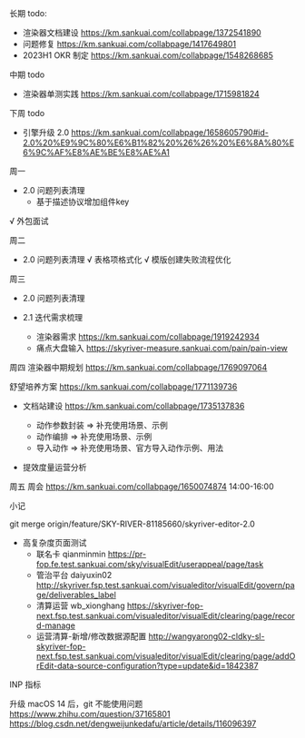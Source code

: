 长期 todo:
  - 渲染器文档建设 https://km.sankuai.com/collabpage/1372541890
  - 问题修复 https://km.sankuai.com/collabpage/1417649801
  - 2023H1 OKR 制定 https://km.sankuai.com/collabpage/1548268685

中期 todo
  - 渲染器单测实践 https://km.sankuai.com/collabpage/1715981824
  
下周 todo
  - 引擎升级 2.0 https://km.sankuai.com/collabpage/1658605790#id-2.0%20%E9%9C%80%E6%B1%82%20%26%26%20%E6%8A%80%E6%9C%AF%E8%AE%BE%E8%AE%A1

周一
  - 2.0 问题列表清理
    - 基于描述协议增加组件key

  √ 外包面试

周二
  - 2.0 问题列表清理
    √ 表格项格式化
    √ 模版创建失败流程优化
    
周三
  - 2.0 问题列表清理

  - 2.1 迭代需求梳理
    - 渲染器需求 https://km.sankuai.com/collabpage/1919242934
    - 痛点大盘输入 https://skyriver-measure.sankuai.com/pain/pain-view
  
周四
  渲染器中期规划 https://km.sankuai.com/collabpage/1769097064

  舒望培养方案 https://km.sankuai.com/collabpage/1771139736

  - 文档站建设 https://km.sankuai.com/collabpage/1735137836
    - 动作参数封装 => 补充使用场景、示例
    - 动作编排 => 补充使用场景、示例
    - 导入动作 => 补充使用场景、官方导入动作示例、用法

  - 提效度量运营分析
    
周五
  周会 https://km.sankuai.com/collabpage/1650074874 14:00-16:00

  


小记

  git merge origin/feature/SKY-RIVER-81185660/skyriver-editor-2.0

  - 高复杂度页面测试
    - 联名卡 qianminmin https://pr-fop.fe.test.sankuai.com/sky/visualEdit/userappeal/page/task
    - 管治平台 daiyuxin02 http://skyriver.fsp.test.sankuai.com/visualeditor/visualEdit/govern/page/deliverables_label
    - 清算运营 wb_xionghang https://skyriver-fop-next.fsp.test.sankuai.com/visualeditor/visualEdit/clearing/page/record-manage
    - 运营清算-新增/修改数据源配置 http://wangyarong02-cldky-sl-skyriver-fop-next.fsp.test.sankuai.com/visualeditor/visualEdit/clearing/page/addOrEdit-data-source-configuration?type=update&id=1842387


INP 指标


升级 macOS 14 后，git 不能使用问题
https://www.zhihu.com/question/37165801
https://blog.csdn.net/dengweijunkedafu/article/details/116096397